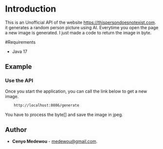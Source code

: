# Introduction
This is an Unofficial API of the website https://thispersondoesnotexist.com. it generates a random person picture using AI.
Everytime you open the page a new image is generated. I just made a code to return the image in byte.


#Requirements

* Java 17

## Example
### Use the API
Once you start the application, you can call the link below to get a new image.

````xml
    http://localhost:8086/generate
````

You have to process the byte[] and save the image in jpeg.


## Author
* **Cenyo Medewou** - [medewou@gmail.com](mailto:medewou@gmail.com).

